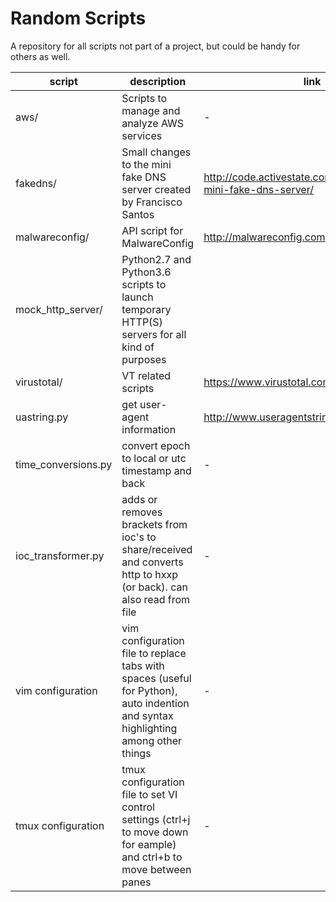 # Random Scripts
A repository for all scripts not part of a project, but could be handy for others as well.

script | description | link
--- | --- | ---
aws/ | Scripts to manage and analyze AWS services | -
fakedns/ | Small changes to the mini fake DNS server created by Francisco Santos | http://code.activestate.com/recipes/491264-mini-fake-dns-server/
malwareconfig/ | API script for MalwareConfig  | http://malwareconfig.com
mock_http_server/ | Python2.7 and Python3.6 scripts to launch temporary HTTP(S) servers for all kind of purposes
virustotal/ | VT related scripts | https://www.virustotal.com
uastring.py | get user-agent information | http://www.useragentstring.com
time_conversions.py | convert epoch to local or utc timestamp and back | -
ioc_transformer.py  | adds or removes brackets from ioc's to share/received and converts http to hxxp (or back). can also read from file | -
vim configuration  | vim configuration file to replace tabs with spaces (useful for Python), auto indention and syntax highlighting among other things| -
tmux configuration  | tmux configuration file to set VI control settings (ctrl+j to move down for eample) and ctrl+b to move between panes | -
